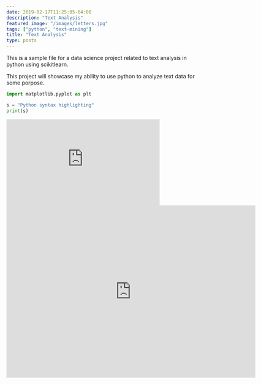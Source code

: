 ```yaml
---
date: 2019-02-17T11:25:05-04:00
description: "Text Analysis"
featured_image: "/images/letters.jpg"
tags: ["python", "text-mining"]
title: "Text Analysis"
type: posts
---
```


This is a sample file for a data science project related to text analysis in python using scikitlearn.

This project will showcase my ability to use python to analyze text data for some porpose.

```python
import matplotlib.pyplot as plt

s = "Python syntax highlighting"
print(s)
```

<iframe frameborder="no" border="0" marginwidth="0" marginheight="0" width="400" height="225" src="https://public.tableau.com/views/MoreyBall/MoreyStats?:embed=y&:display_count=yes"></iframe>


<iframe seamless frameborder="0" src="https://public.tableau.com/views/MoreyBall/MoreyStats?:embed=y&:display_count=yes&:showVizHome=no" width = '650' height = '450' scrolling='yes' ></iframe>    
